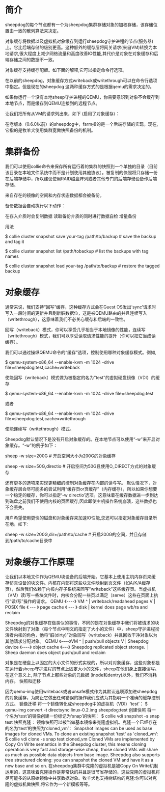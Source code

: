 
# 简介

sheepdog的每个节点都有一个为sheepdog集群存储对象的加权存储，该存储位置由一致的散列算法来决定。

对象缓存将数据以及虚拟机对象缓存到运行sheepdog守护进程的节点(服务器)上。它比后端存储的级别更高。这种额外的缓存层将网关请求(来自VM)转换为本地请求,很大程度上减少网络流量和高度改善IO性能,其代价是对象在对象缓存和后端存储之间的数据不一致。

对象缓存支持缓存配额。如下面的解释,它可以指定命令行选项。

在以前的sheepdog，对象缓存方式writeback或writethrough可以在命令行选项中指定。但是现在的sheepdog 这两种缓存方式的是根据qemu的需求决定的。

如果你运行一个没有本地sheep守护进程的QEMU，你需要意识到对象不会缓存到本地节点，而是缓存到QEMU连接到的远程节点。

让我们把所有从VM的请求列出来，如下 (启用了对象缓存)：

在老版本（0.6.0以前）的sheepdog中，farm指的是一个后端存储的实现。现在,它指的是牧羊犬使用集群宽做快照备份的机制。 
# 集群备份

我们可以使用collie命令来保存所有运行着的集群的快照到一个单独的目录（目前该目录在本地文件系统中而不是计划使用其他协议）。被复制的快照将只存储一份在后端存储中，所以建议使用RAID磁盘阵列或者其他专门的后端存储设备作后端存储。 

来自存在的镜像的空间和内存状态数据都会被备份。

备份数据会自动执行以下动作：

在存入介质时会复制数据
读取备份介质的同时进行数据自检
增量备份

用法

$ collie cluster snapshot save your-tag /path/to/backup # save the backup and tag it

$ collie cluster snapshot list /path/tobackup # list the backups with tag names

$ collie cluster snapshot load your-tag /path/to/backup # restore the tagged backup

# 对象缓存

通常来说，我们支持“回写”缓存，这种缓存方式会在Guest OS发出’sync’请求时写入一段时间的更新并且刷新脏数据位，这是被QEMU路由的并且连续写入（writethrough），这意味着我们不必关心缓存和后端的一致性。

回写（writeback）模式，你可以享受几乎相当于本地镜像的性能，连续写（writethrough）模式，我们可以享受读取请求性能的提升（你可以把它当成读缓存）。

我们可以通过操纵QEMU命令的“缓存”选项，控制使用哪种对象缓存模式。例如,

$ qemu-system-x86_64 --enable-kvm -m 1024 -drive file=sheepdog:test,cache=writeback

使能回写（writeback）模式做为被指定的名为“test”的虚拟硬盘镜像（VDI）的缓存

$ qemu-system-x86_64 --enable-kvm -m 1024 -drive file=sheepdog:test

或者

$ qemu-system-x86_64 --enable-kvm -m 1024 -drive file=sheepdog:test,cache=writethrough

使能连续写（writethrough）模式。

Sheepdog默认情况下是没有开启对象缓存的。在本地节点可以使用“-w”来开启对象缓存。“-w”的例子如下：

   sheep -w size=200G # 开启空间大小为200G的对象缓存

   sheep -w size=50G,directio # 开启空间为50G且使用O_DIRECT方式的对象缓存

还有更多的选项来实现更精细的控制对象缓存在内部的读与写。
默认情况下，对象缓存层会尽可能多的尝试利用“缓存页or页缓存”（内存缓存），所以如果你想要一个稳定的缓存，你可以指定‘-w directio’选项。这意味着在缓存数据进一步到达到磁盘之前我们不使用内核的页面缓存,因此即使主机操作系统崩溃，这些数据也不会丢失。

用户希望使用更快的磁盘和对象缓存来加速IO性能,您还可以指定对象缓存目录所在地，如下:

   sheep -w size=200G,dir=/path/to/cache # 开启200G的空间，并且存储到/path/to/cache目录中

# 对象缓存工作原理

让我们以本地文件作为QEMU块设备的后端开始。它基本上使用主机内存页来缓存仿真设备的块文件。内核在内部将这些块文件映射到页文件（如A/K/A缓存页），然后我们依赖于内核内存子系统来回写“writeback”这些缓存页。当虚拟机（VM）读/写一些块文件时，内核会分配一些页以满足（serve）这些在页面上执行”读/写”操作的请求。
QEMU 《----》 VM
  ^
  |                                   writeback/readahead pages
  V                                                 |
POSIX file 《 --- 》 page cache 《 --- 》 disk
                                    |
          kernel does page wb/ra and reclaim

Sheepdog的对象缓存在做类似的事情，不同的是在对象缓存中我们将被请求的块文件映射到了对象（每个节点中明文的指定了大小的文件）中，sheep守护进程扮演者内核的角色，他将“脏(dirty)”对象回写（writeback）并且回收干净对象以为其他请求分配对象。
QEMU 《----》VM
  ^
  |                                                       push/pull objects
  V                                                              |
Sheepdog device 《----》 object cache 《---》 Sheepdog replicated object storage.
                                                  |
               Sheep daemon does object push/pull and reclaim

对象是在硬盘上以固定的大小文件的形式实现的，所以对对象缓存，这些对象都是在运行着sheep守护进程的节点上固定大小的文件，sheep在他们身上直接读写。在这个意义上, 除了节点上那些对象的元数据 (inode和dentry)以外，我们不消耗内存。
快照和迁移

因为qemu-img使用writeback或者unsafe模式作为其默认选项添加进sheepdog的对象缓存，为防止它做出任何错误的操作我们应该为其指明一个准确的缓存控制方式。
镜像迁移
将一个镜像转化成sheepdog中的虚拟机（VDI）‘test’：
$ qemu-img convert -t directsync linux-0.2.img sheepdog:test
创建快照
将一个名为’test’的镜像创建一份标记为‘snap’的快照：
$ collie vdi snapshot -s snap test
快照克隆：
镜像快照可以被当做基本镜像来克隆虚拟机。克隆一个已经存在的名为‘test’的快照为‘cloned_vm’：
Snapshot images can be used as base images for cloned VMs. To clone an existing snapshot 'test' as 'cloned_vm':
$ collie vdi clone -s snap test cloned_vm
Cloned VMs are implemented by Copy On Write semantics in the Sheepdog cluster, this means cloning operation is very fast and storage-wise cheap, those cloned VMs will share as much as possible data objects from base image. Sheepdog also supports tree structured cloning: you can snapshot the cloned VM and have it as a new base and so on.
在sheepdog集群中克隆的虚拟机是被Copy On Write机制运用的，这意味着克隆操作是非常快的并且是很节省存储的，这些克隆的虚拟机将尽可能多的从原始镜像中共享数据对象。牧羊犬也支持树结构的克隆:你可以对克隆的虚拟机做快照,将它作为一个新模板等等。

